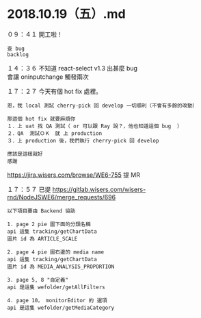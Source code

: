 # 2018.10.19（五）.md

０９：４１ 開工啦！  
```
查 bug
backlog
```

１４：３６ 不知道 react-select v1.3 出甚麼 bug  
會讓 oninputchange 觸發兩次  
  
１７：２７ 今天有個 hot fix 處裡。  
```
恩，我 local 測試 cherry-pick 回 develop 一切順利（不會有多餘的改動）

那這個 hot fix 就要麻煩你
１．上 uat 找 QA 測試（ or 可以跟 Ray 說？，他也知道這個 bug  ）
２．QA  測試ＯＫ　就 上 production
３．上 production 後，我們執行 cherry-pick 回 develop

應該是這樣就好
感謝
```

https://jira.wisers.com/browse/WE6-755 提 MR  

１７：５７ 已提 https://gitlab.wisers.com/wisers-rnd/NodeJSWE6/merge_requests/696  
```
以下項目要由 Backend 協助

1. page 2 pie 圖下面的分類名稱
api 這隻 tracking/getChartData
圖片 id 為 ARTICLE_SCALE

2. page 4 pie 圖右邊的 media name 
api 這隻 tracking/getChartData
圖片 id 為 MEDIA_ANALYSIS_PROPORTION

3. page 5, 8 "自定義" 
api 是這隻 wefolder/getAllFilters

4. page 10， monitorEditor 的 選項
api 是這隻 wefolder/getMediaCategory
```
